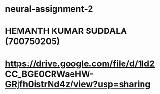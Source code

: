# neural-assignment-2
# HEMANTH KUMAR SUDDALA (700750205)
# https://drive.google.com/file/d/1ld2CC_BGE0CRWaeHW-GRjfh0istrNd4z/view?usp=sharing
